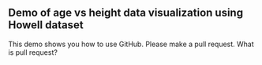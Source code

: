 ## Demo of age vs height data visualization using Howell dataset
This demo shows you how to use GitHub.  Please make a pull request.
What is pull request?
